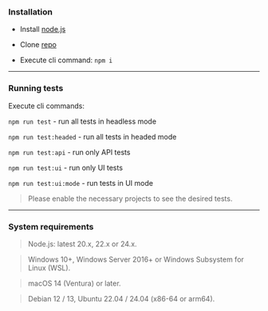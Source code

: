 ### Installation
- Install [node.js](https://nodejs.org/en/download)

- Clone [repo](https://github.com/MrTraceless/WT-PW-Technical-Assignment)

- Execute cli command: ```npm i```
***

### Running tests
Execute cli commands:

```npm run test``` - run all tests in headless mode

```npm run test:headed``` - run all tests in headed mode

```npm run test:api``` - run only API tests

```npm run test:ui``` - run only UI tests

```npm run test:ui:mode``` - run tests in UI mode

> Please enable the necessary projects to see the desired tests.
***

### System requirements
> Node.js: latest 20.x, 22.x or 24.x.

> Windows 10+, Windows Server 2016+ or Windows Subsystem for Linux (WSL).

> macOS 14 (Ventura) or later.

> Debian 12 / 13, Ubuntu 22.04 / 24.04 (x86-64 or arm64).
